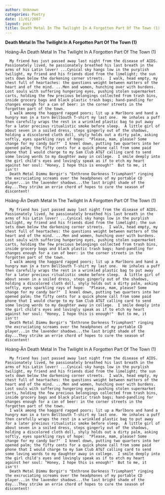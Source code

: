```yaml
---
author: Unknown
categories: Poetry
date: 11/01/2007
layout: post
title: Death Metal In The Twilight In A Forgotten Part Of The Town (1)
---
```


**Death Metal In The Twilight In A Forgotten Part Of The Town (1)**

Hoàng-Ân
Death Metal In The Twilight In A Forgotten Part Of The Town (1)

      My friend has just passed away last night from the disease of AIDS.  Passionately lived, he passionately breathed his last breath in the arms of his Latin lover! ...Cynical sky hangs low in the purplish twilight, my friend and his friends died from the limelight; the sun sets down below the darkening corner streets.  I walk, head empty, my chest full of heartaches: the questions weight between matters of the heart and of the mind. ...Men and women, hunching over with burdens.  Lost souls with suffering hungering eyes, pushing stolen supermarket carts, holding the few precious belongings collected from trash bins, inside grocery bags and black plastic trash bags; hand-pandling for changes enough for a can of beer: in the corner streets in the forgotten part of the town.
      I walk among the haggard ragged poors; lit up a Marlboro and hand a hungry man in a torn BellSouth T-shirt my last o­ne.  He inhales a puff then carefully wraps the rest in a wrinkled plastic bag to put away for a later precious ritualistic smoke before sleep.  A little girl of about seven in a soiled dress, steps gingerly out of the shadows, holding a discolored cloth doll, shyly holds out a dirty palm, asking softly, eyes sparkling rays of hope:  "Please, mam, please? Some change for my candy bar?"  I kneel down, putting two quarters into her opened palm; the fifty cents for a quick phone call from some paid phone that I would charge to my Sam Club AT&T calling card to send some loving words to my daughter away in college.  I smile deeply into the girl child's eyes and lovingly speak as if to etch my heart against her soul: "Honey, I hope this is enough!"  But to me, it isn't!
      Death Metal Dimmu Borgir's "Enthrone Darkness Triumphant" ringing the excruciating screams over the headphones of my portable CD player...in the lavender shadows...the last bright shade of the day...They strike an errie chord of hopes to cure the season of discontent!

Hoàng-Ân
Death Metal In The Twilight In A Forgotten Part Of The Town (1)

      My friend has just passed away last night from the disease of AIDS.  Passionately lived, he passionately breathed his last breath in the arms of his Latin lover! ...Cynical sky hangs low in the purplish twilight, my friend and his friends died from the limelight; the sun sets down below the darkening corner streets.  I walk, head empty, my chest full of heartaches: the questions weight between matters of the heart and of the mind. ...Men and women, hunching over with burdens.  Lost souls with suffering hungering eyes, pushing stolen supermarket carts, holding the few precious belongings collected from trash bins, inside grocery bags and black plastic trash bags; hand-pandling for changes enough for a can of beer: in the corner streets in the forgotten part of the town.
      I walk among the haggard ragged poors; lit up a Marlboro and hand a hungry man in a torn BellSouth T-shirt my last o­ne.  He inhales a puff then carefully wraps the rest in a wrinkled plastic bag to put away for a later precious ritualistic smoke before sleep.  A little girl of about seven in a soiled dress, steps gingerly out of the shadows, holding a discolored cloth doll, shyly holds out a dirty palm, asking softly, eyes sparkling rays of hope:  "Please, mam, please? Some change for my candy bar?"  I kneel down, putting two quarters into her opened palm; the fifty cents for a quick phone call from some paid phone that I would charge to my Sam Club AT&T calling card to send some loving words to my daughter away in college.  I smile deeply into the girl child's eyes and lovingly speak as if to etch my heart against her soul: "Honey, I hope this is enough!"  But to me, it isn't!
      Death Metal Dimmu Borgir's "Enthrone Darkness Triumphant" ringing the excruciating screams over the headphones of my portable CD player...in the lavender shadows...the last bright shade of the day...They strike an errie chord of hopes to cure the season of discontent!

Hoàng-Ân
Death Metal In The Twilight In A Forgotten Part Of The Town (1)

      My friend has just passed away last night from the disease of AIDS.  Passionately lived, he passionately breathed his last breath in the arms of his Latin lover! ...Cynical sky hangs low in the purplish twilight, my friend and his friends died from the limelight; the sun sets down below the darkening corner streets.  I walk, head empty, my chest full of heartaches: the questions weight between matters of the heart and of the mind. ...Men and women, hunching over with burdens.  Lost souls with suffering hungering eyes, pushing stolen supermarket carts, holding the few precious belongings collected from trash bins, inside grocery bags and black plastic trash bags; hand-pandling for changes enough for a can of beer: in the corner streets in the forgotten part of the town.
      I walk among the haggard ragged poors; lit up a Marlboro and hand a hungry man in a torn BellSouth T-shirt my last o­ne.  He inhales a puff then carefully wraps the rest in a wrinkled plastic bag to put away for a later precious ritualistic smoke before sleep.  A little girl of about seven in a soiled dress, steps gingerly out of the shadows, holding a discolored cloth doll, shyly holds out a dirty palm, asking softly, eyes sparkling rays of hope:  "Please, mam, please? Some change for my candy bar?"  I kneel down, putting two quarters into her opened palm; the fifty cents for a quick phone call from some paid phone that I would charge to my Sam Club AT&T calling card to send some loving words to my daughter away in college.  I smile deeply into the girl child's eyes and lovingly speak as if to etch my heart against her soul: "Honey, I hope this is enough!"  But to me, it isn't!
      Death Metal Dimmu Borgir's "Enthrone Darkness Triumphant" ringing the excruciating screams over the headphones of my portable CD player...in the lavender shadows...the last bright shade of the day...They strike an errie chord of hopes to cure the season of discontent!
